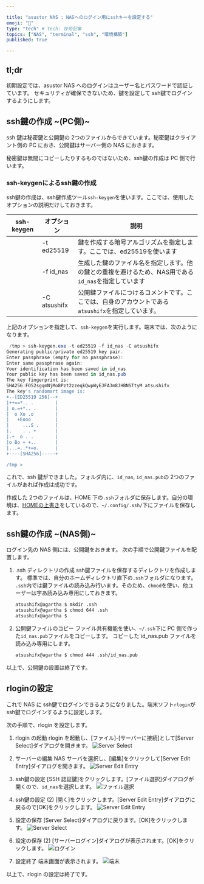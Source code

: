 ```yaml
---

title: "asustor NAS : NASへのログイン用にsshキーを設定する"
emoji: "🍆"
type: "tech" # tech: 技術記事
topics: ["NAS", "terminal", "ssh", "環境構築"]
published: true

---
```


## tl;dr

初期設定では、asustor NAS へのログインはユーザー名とパスワードで認証しています。
セキュリティが確保できないため、鍵を設定して ssh鍵でログインするようにします。

## ssh鍵の作成 ~(PC側)~

ssh 鍵は秘密鍵と公開鍵の 2つのファイルからできています。秘密鍵はクライアント側の PC におき、公開鍵はサーバー側の NAS におきます。

秘密鍵は無闇にコピーしたりするものではないため、ssh鍵の作成は PC 側で行います。

### ssh-keygenによるssh鍵の作成

ssh鍵の作成は、ssh鍵作成ツール`ssh-keygen`を使います。ここでは、使用したオプションの説明だけしておきます。

| ssh-keygen | オプション   | 説明                                                         |
| ---------- | ------------ | ------------------------------------------------------------ |
|            | -t ed25519   | 鍵を作成する暗号アルゴリズムを指定します。ここでは、ed25519を使います |
|            | -f id_nas    | 生成した鍵のファイル名を指定します。他の鍵との重複を避けるため、NAS用である`id_nas`を指定しています |
|            | -C atsushifx | 公開鍵ファイルにつけるコメントです。ここでは、自身のアカウントである`atsushifx`を指定しています。 |

上記のオプションを指定して、`ssh-keygen`を実行します。端末では、次のようになります。

``` powershell
 /tmp > ssh-keygen.exe -t ed25519 -f id_nas -C atsushifx
Generating public/private ed25519 key pair.
Enter passphrase (empty for no passphrase):
Enter same passphrase again:
Your identification has been saved in id_nas
Your public key has been saved in id_nas.pub
The key fingerprint is:
SHA256:FO52sgqmNjMo8Pzt2zzeqkQwpWyEJFA3m8JHBNSTtyM atsushifx
The key's randomart image is:
+--[ED25519 256]--+
|++==*.. .        |
| o.=+*.. .       |
|  o Xo .o        |
|   +Eooo         |
|     ...S .      |
|.    . . +       |
|.+  o . .        |
|o Bo + +..       |
|...=..*+=o.      |
+----[SHA256]-----+

/tmp >
```

これで、ssh 鍵ができました。フォルダ内に、`id_nas`, `id_nas.pub`の 2つのファイルがあれば作成は成功です。

作成した 2つのファイルは、HOME 下の`.ssh`フォルダに保存します。自分の環境は、[HOMEの上書き](winhack-setup-myhome)をしているので、`~/.config/.ssh/`下にファイルを保存します。

## ssh鍵の作成 ~(NAS側)~

ログイン先の NAS 側には、公開鍵をおきます。
次の手順で公開鍵ファイルを配置します。

1. .ssh ディレクトリの作成
  ssh鍵ファイルを保存するディレクトリを作成します。
  標準では、自分のホームディレクトリ直下の`.ssh`フォルダになります。
  `.ssh`内では鍵ファイルの読み込み行います。そのため、`chmod`を使い、他ユーザーは宇あ読み込み専用にしておきます。

   ``` bash
   atsushifx@agartha $ mkdir .ssh
   atsushifx@agartha $ chmod 644 .ssh
   atsushifx@agartha $ 
   ```

2. 公開鍵ファイルのコピー
  ファイル共有機能を使い、`~/.ssh`下に PC 側で作った`id_nas.pub`ファイルをコピーします。
  コピーした`id_nas.pub ファイルを読み込み専用にします。

   ```bash
   atsushifx@agartha $ chmod 444 .ssh/id_nas.pub
   
   ```

以上で、公開鍵の設置は終了です。

## rloginの設定

これで NAS に ssh鍵でログインできるようになりました。端末ソフト`rlogin`が ssh鍵でログインするように設定します。

次の手順で、rlogin を設定します。

1. rlogin の起動
   rlogin を起動し、[ファイル]-[サーバーに接続]として[Server Select]ダイアログを開きます。
   ![Server Select](https://i.imgur.com/ritfqWx.jpg)

2. サーバーの編集
   NAS サーバを選択し、[編集]をクリックして[Server Edit Entry]ダイアログを開きます。
   ![Server Edit Entry](https://i.imgur.com/cm76shE.jpg)

3. ssh鍵の設定
  [SSH 認証鍵]をクリックします。[ファイル選択]ダイアログが開くので、`id_nas`を選択します。
   ![ファイル選択](https://i.imgur.com/sW6LQei.jpg)

4. ssh鍵の設定 (2)
  [開く]をクリックします。[Server Edit Entry]ダイアログに戻るので[OK]をクリックします。
   ![Server Edit Entry](https://i.imgur.com/cm76shE.jpg)

5. 設定の保存
  [Server Select]ダイアログに戻ります。[OK]をクリックします。
   ![Server Select](https://i.imgur.com/ritfqWx.jpg)

6. 設定の保存 (2)
  [サーバーログイン]ダイアログが表示されます。[OK]をクリックします。
   ![ログイン](https://i.imgur.com/JgPSRKd.jpg)

7. 設定終了
   端末画面が表示されます。
   ![端末](https://i.imgur.com/H42JOGZ.jpg)

以上で、rlogin の設定は終了です。
